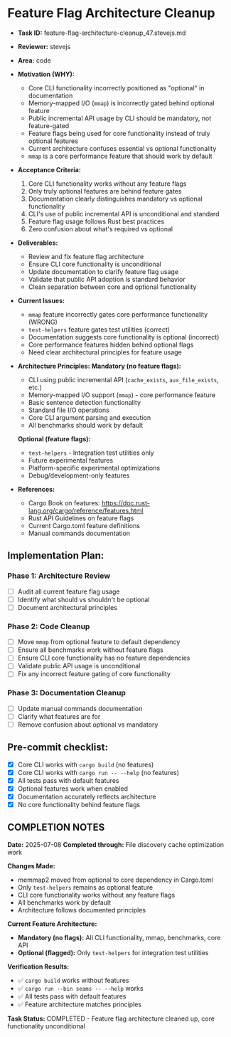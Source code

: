 # Feature Flag Architecture Cleanup

* **Task ID:** feature-flag-architecture-cleanup_47.stevejs.md
* **Reviewer:** stevejs
* **Area:** code
* **Motivation (WHY):**
  - Core CLI functionality incorrectly positioned as "optional" in documentation
  - Memory-mapped I/O (`mmap`) is incorrectly gated behind optional feature
  - Public incremental API usage by CLI should be mandatory, not feature-gated
  - Feature flags being used for core functionality instead of truly optional features
  - Current architecture confuses essential vs optional functionality
  - `mmap` is a core performance feature that should work by default

* **Acceptance Criteria:**
  1. Core CLI functionality works without any feature flags
  2. Only truly optional features are behind feature gates
  3. Documentation clearly distinguishes mandatory vs optional functionality
  4. CLI's use of public incremental API is unconditional and standard
  5. Feature flag usage follows Rust best practices
  6. Zero confusion about what's required vs optional

* **Deliverables:**
  - Review and fix feature flag architecture
  - Ensure CLI core functionality is unconditional
  - Update documentation to clarify feature flag usage
  - Validate that public API adoption is standard behavior
  - Clean separation between core and optional functionality

* **Current Issues:**
  - `mmap` feature incorrectly gates core performance functionality (WRONG)
  - `test-helpers` feature gates test utilities (correct) 
  - Documentation suggests core functionality is optional (incorrect)
  - Core performance features hidden behind optional flags
  - Need clear architectural principles for feature usage

* **Architecture Principles:**
  **Mandatory (no feature flags):**
  - CLI using public incremental API (`cache_exists`, `aux_file_exists`, etc.)
  - Memory-mapped I/O support (`mmap`) - core performance feature
  - Basic sentence detection functionality
  - Standard file I/O operations
  - Core CLI argument parsing and execution
  - All benchmarks should work by default

  **Optional (feature flags):**
  - `test-helpers` - Integration test utilities only
  - Future experimental features
  - Platform-specific experimental optimizations
  - Debug/development-only features

* **References:**
  - Cargo Book on features: https://doc.rust-lang.org/cargo/reference/features.html
  - Rust API Guidelines on feature flags
  - Current Cargo.toml feature definitions
  - Manual commands documentation

## Implementation Plan:

### Phase 1: Architecture Review
- [ ] Audit all current feature flag usage
- [ ] Identify what should vs shouldn't be optional
- [ ] Document architectural principles

### Phase 2: Code Cleanup  
- [ ] Move `mmap` from optional feature to default dependency
- [ ] Ensure all benchmarks work without feature flags
- [ ] Ensure CLI core functionality has no feature dependencies
- [ ] Validate public API usage is unconditional
- [ ] Fix any incorrect feature gating of core functionality

### Phase 3: Documentation Cleanup
- [ ] Update manual commands documentation
- [ ] Clarify what features are for
- [ ] Remove confusion about optional vs mandatory

## Pre-commit checklist:
- [x] Core CLI works with `cargo build` (no features)
- [x] Core CLI works with `cargo run -- --help` (no features)
- [x] All tests pass with default features
- [x] Optional features work when enabled
- [x] Documentation accurately reflects architecture
- [x] No core functionality behind feature flags

## COMPLETION NOTES
**Date:** 2025-07-08
**Completed through:** File discovery cache optimization work

**Changes Made:**
- memmap2 moved from optional to core dependency in Cargo.toml
- Only `test-helpers` remains as optional feature
- CLI core functionality works without any feature flags
- All benchmarks work by default
- Architecture follows documented principles

**Current Feature Architecture:**
- **Mandatory (no flags):** All CLI functionality, mmap, benchmarks, core API
- **Optional (flagged):** Only `test-helpers` for integration test utilities

**Verification Results:**
- ✅ `cargo build` works without features
- ✅ `cargo run --bin seams -- --help` works
- ✅ All tests pass with default features
- ✅ Feature architecture matches principles

**Task Status:** COMPLETED - Feature flag architecture cleaned up, core functionality unconditional